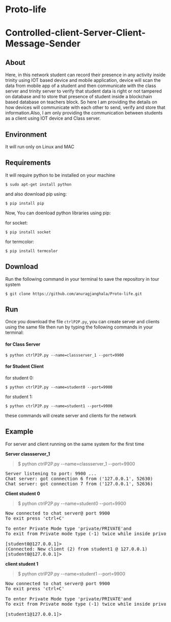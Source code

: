 # Proto-life
# Controlled-client-Server-Client-Message-Sender

## About
Here, in this network student can record their presence in any activity inside trinity using IOT based device and mobile application, device will scan the data from mobile app of a student and then communicate with the class server and trinity server to verify that student data is right or not tampered on database and to store that presence of student inside a blockchain based database on teachers block. So here I am providing the details on how devices will communicate with each other to send, verify and store that information.Also, I am only providing the communication between students as a client using IOT device and Class server.
## Environment
It will run only on Linux and MAC
## Requirements
It will require python to be installed on your machine
```shell
$ sudo apt-get install python
```
and also download pip using:
```shell
$ pip install pip
```
Now, You can doenload python libraries using pip:

for socket:
```shell
$ pip install socket
```

for termcolor:
```shell
$ pip install termcolor
```

## Download
Run the following command in your terminal to save the repository in tour system
```shell
$ git clone https://github.com/anuragjanghala/Proto-life.git
```

## Run
Once you download the file `ctrlP2P.py`, you can create server and clients using the same file 
then run by typing the following commands in your terminal:

#### for Class Server
```shell
$ python ctrlP2P.py --name=classserver_1 --port=9900
```
#### for Student Client
for student 0:
```shell
$ python ctrlP2P.py --name=student0 --port=9900
```
for student 1:
```shell
$ python ctrlP2P.py --name=student1 --port=9900
```
these commands will create server and clients for the network

## Example
For server and client running on the same system for the first time

**Server classserver_1**
> $ python ctrlP2P.py --name=classserver_1 --port=9900
<pre>
Server listening to port: 9900 ...
Chat server: got connection 6 from ('127.0.0.1', 52630)
Chat server: got connection 7 from ('127.0.0.1', 52636)
</pre>

**Client student 0**
> $ python ctrlP2P.py --name=student0 --port=9900
<pre>
Now connected to chat server@ port 9900
To exit press 'ctrl+C'

To enter Private Mode type 'private/PRIVATE'and
To exit from Private mode type (-1) twice while inside private

[student0@127.0.0.1]> 
(Connected: New client (2) from student1 @ 127.0.0.1)
[student0@127.0.0.1]> 
</pre>

**client student 1**
> $ python ctrlP2P.py --name=student1 --port=9900
<pre>
Now connected to chat server@ port 9900
To exit press 'ctrl+C'

To enter Private Mode type 'private/PRIVATE'and
To exit from Private mode type (-1) twice while inside private

[student1@127.0.0.1]> 
</pre>
